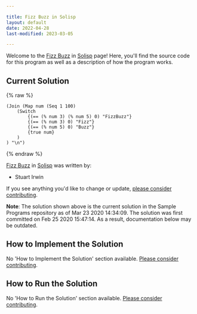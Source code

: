 ```yaml
---

title: Fizz Buzz in Solisp
layout: default
date: 2022-04-28
last-modified: 2023-03-05

---
```


Welcome to the [Fizz Buzz](https://sampleprograms.io/projects/fizz-buzz) in [Solisp](https://sampleprograms.io/languages/solisp) page! Here, you'll find the source code for this program as well as a description of how the program works.

## Current Solution

{% raw %}

```solisp
(Join (Map num (Seq 1 100)
	(Switch
        {(== (% num 3) (% num 5) 0) "FizzBuzz"}
        {(== (% num 3) 0) "Fizz"}
        {(== (% num 5) 0) "Buzz"}
        {true num}
    )
) "\n")
```

{% endraw %}

[Fizz Buzz](https://sampleprograms.io/projects/fizz-buzz) in [Solisp](https://sampleprograms.io/languages/solisp) was written by:

- Stuart Irwin

If you see anything you'd like to change or update, [please consider contributing](https://github.com/TheRenegadeCoder/sample-programs).

**Note**: The solution shown above is the current solution in the Sample Programs repository as of Mar 23 2020 14:34:09. The solution was first committed on Feb 25 2020 15:47:14. As a result, documentation below may be outdated.

## How to Implement the Solution

No 'How to Implement the Solution' section available. [Please consider contributing](https://github.com/TheRenegadeCoder/sample-programs-website).

## How to Run the Solution

No 'How to Run the Solution' section available. [Please consider contributing](https://github.com/TheRenegadeCoder/sample-programs-website).